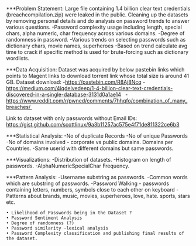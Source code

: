 ***Problem Statement: 
Large file containing 1.4 billion clear text credentials (breachcompilation.zip) were leaked in the public.
Cleaning up the datasets by removing personal details and do analysis on password trends to answer various questions.
-Password complexity usage including length, special chars, alpha numeric, char frequency across various domains.
-Degree of randomness in password.
-Various trends on selecting passwords such as dictionary chars, movie names, superheroes
-Based on trend calculate avg time to crack if specific method is used for brute-forcing such as dictionary wordlists.

***Data Acquisition:
Dataset was acquired by below pastebin links which points to Magent links to download torrent link whose total size is around 41 GB.
Dataset download: 
-https://pastebin.com/R8Aj8Ncq
-https://medium.com/4iqdelvedeep/1-4-billion-clear-text-credentials-discovered-in-a-single-database-3131d0a1ae14  
-https://www.reddit.com/r/pwned/comments/7hhqfo/combination_of_many_breaches/ 

Link to dataset with only passwords without Email IDs: https://gist.github.com/scottlinux/9a3b11257ac575e4f71de811322ce6b3

***Statistical Analysis:
-No of duplicate Records
-No of unique Passwords
-No of domains involved - corporate vs public domains. Domains per Countries.
-Same userid with different domains but same passwords.

***Visualizations:
-Distribution of datasets.
-Histogram on length of passwords.
-AlphaNumericSpecialChar Frequency.

***Pattern Analysis:
-Username substring as passwords.
-Common words which are substring of passwords.
-Password Walking - passwords containing letters, numbers, symbols close to each other on keyboard
-Patterns about brands, music, movies, superheroes, love, hate. sports, stars etc.
	
	• Likelihood of Passwords being in the Dataset ?
	• Password Sentiment Analysis
	• Degree of randomness (?)
	• Password similarity -lexical analysis
	• Password Complexity classification and publishing final results of the dataset.
